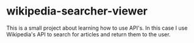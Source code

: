 # wikipedia-searcher-viewer

This is a small project about learning how to use API's. In this case I use Wikipedia's API to search for articles and return them to the user.


